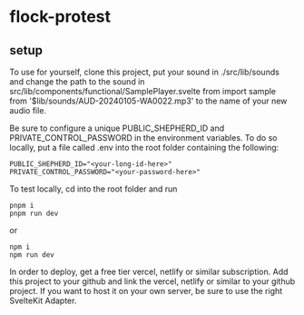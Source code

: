 # flock-protest

## setup

To use for yourself, clone this project, put your sound in ./src/lib/sounds and change the path to the sound in src/lib/components/functional/SamplePlayer.svelte from import sample from '$lib/sounds/AUD-20240105-WA0022.mp3' to the name of your new audio file.

Be sure to configure a unique PUBLIC_SHEPHERD_ID and PRIVATE_CONTROL_PASSWORD in the environment variables. To do so locally, put a file called .env into the root folder containing the following:

```
PUBLIC_SHEPHERD_ID="<your-long-id-here>"
PRIVATE_CONTROL_PASSWORD="<your-password-here>"
```

To test locally, cd into the root folder and run

```
pnpm i
pnpm run dev
```
or

```
npm i
npm run dev
```

In order to deploy, get a free tier vercel, netlify or similar subscription. Add this project to your github and link the vercel, netlify or similar to your github project. If you want to host it on your own server, be sure to use the right SvelteKit Adapter.